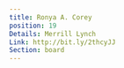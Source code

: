 ```yaml
---
title: Ronya A. Corey
position: 19
Details: Merrill Lynch
Link: http://bit.ly/2thcyJJ
Section: board
---
```


